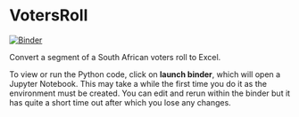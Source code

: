 # VotersRoll
[![Binder](https://mybinder.org/badge_logo.svg)](https://mybinder.org/v2/gh/philip-mach/VotersRoll/main)

Convert a segment of a South African voters roll to Excel.

To view or run the Python code, click on **launch binder**, which will open a Jupyter Notebook. This may take a while the first time you do it as the environment must be created. You can edit and rerun within the binder but it has quite a short time out after which you lose any changes.
